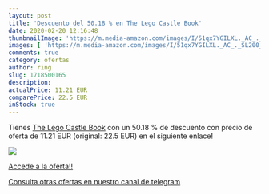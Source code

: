 ```yaml
---
layout: post
title: 'Descuento del 50.18 % en The Lego Castle Book'
date: 2020-02-20 12:16:48
thumbnailImage: 'https://m.media-amazon.com/images/I/51qx7YGILXL._AC_._SL200_.jpg'
images: [ 'https://m.media-amazon.com/images/I/51qx7YGILXL._AC_._SL200_.jpg' ]
comments: true
category: ofertas
author: ring
slug: 1718500165
description:
actualPrice: 11.21 EUR
comparePrice: 22.5 EUR
inStock: true
---
```


Tienes [The Lego Castle Book](https://www.amazon.es/dp/1718500165/?tag=redken-21) con un 50.18 % de descuento con precio de oferta de 11.21 EUR (original: 22.5 EUR) en el siguiente enlace!

[![](https://m.media-amazon.com/images/I/51qx7YGILXL._AC_._SL200_.jpg)](https://www.amazon.es/dp/1718500165/?tag=redken-21)

[Accede a la oferta!!](https://www.amazon.es/dp/1718500165/?tag=redken-21)

[Consulta otras ofertas en nuestro canal de telegram](https://t.me/s/ofertas25)
